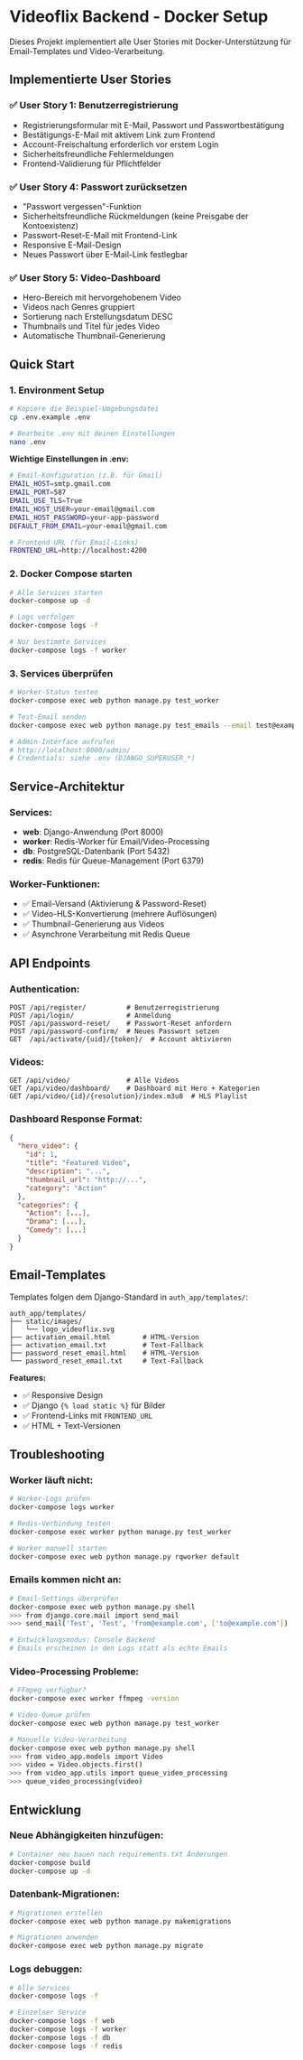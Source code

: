 # Videoflix Backend - Docker Setup

Dieses Projekt implementiert alle User Stories mit Docker-Unterstützung für Email-Templates und Video-Verarbeitung.

## Implementierte User Stories

### ✅ User Story 1: Benutzerregistrierung
- Registrierungsformular mit E-Mail, Passwort und Passwortbestätigung
- Bestätigungs-E-Mail mit aktivem Link zum Frontend
- Account-Freischaltung erforderlich vor erstem Login
- Sicherheitsfreundliche Fehlermeldungen
- Frontend-Validierung für Pflichtfelder

### ✅ User Story 4: Passwort zurücksetzen  
- "Passwort vergessen"-Funktion
- Sicherheitsfreundliche Rückmeldungen (keine Preisgabe der Kontoexistenz)
- Passwort-Reset-E-Mail mit Frontend-Link
- Responsive E-Mail-Design
- Neues Passwort über E-Mail-Link festlegbar

### ✅ User Story 5: Video-Dashboard
- Hero-Bereich mit hervorgehobenem Video
- Videos nach Genres gruppiert  
- Sortierung nach Erstellungsdatum DESC
- Thumbnails und Titel für jedes Video
- Automatische Thumbnail-Generierung

## Quick Start

### 1. Environment Setup

```bash
# Kopiere die Beispiel-Umgebungsdatei
cp .env.example .env

# Bearbeite .env mit deinen Einstellungen
nano .env
```

**Wichtige Einstellungen in .env:**

```bash
# Email-Konfiguration (z.B. für Gmail)
EMAIL_HOST=smtp.gmail.com
EMAIL_PORT=587
EMAIL_USE_TLS=True
EMAIL_HOST_USER=your-email@gmail.com
EMAIL_HOST_PASSWORD=your-app-password
DEFAULT_FROM_EMAIL=your-email@gmail.com

# Frontend URL (für Email-Links)
FRONTEND_URL=http://localhost:4200
```

### 2. Docker Compose starten

```bash
# Alle Services starten
docker-compose up -d

# Logs verfolgen
docker-compose logs -f

# Nur bestimmte Services
docker-compose logs -f worker
```

### 3. Services überprüfen

```bash
# Worker-Status testen
docker-compose exec web python manage.py test_worker

# Test-Email senden
docker-compose exec web python manage.py test_emails --email test@example.com --type both

# Admin-Interface aufrufen
# http://localhost:8000/admin/
# Credentials: siehe .env (DJANGO_SUPERUSER_*)
```

## Service-Architektur

### Services:
- **web**: Django-Anwendung (Port 8000)
- **worker**: Redis-Worker für Email/Video-Processing  
- **db**: PostgreSQL-Datenbank (Port 5432)
- **redis**: Redis für Queue-Management (Port 6379)

### Worker-Funktionen:
- ✅ Email-Versand (Aktivierung & Password-Reset)
- ✅ Video-HLS-Konvertierung (mehrere Auflösungen)
- ✅ Thumbnail-Generierung aus Videos
- ✅ Asynchrone Verarbeitung mit Redis Queue

## API Endpoints

### Authentication:
```
POST /api/register/          # Benutzerregistrierung
POST /api/login/             # Anmeldung  
POST /api/password-reset/    # Passwort-Reset anfordern
POST /api/password-confirm/  # Neues Passwort setzen
GET  /api/activate/{uid}/{token}/  # Account aktivieren
```

### Videos:
```
GET /api/video/              # Alle Videos
GET /api/video/dashboard/    # Dashboard mit Hero + Kategorien
GET /api/video/{id}/{resolution}/index.m3u8  # HLS Playlist
```

### Dashboard Response Format:
```json
{
  "hero_video": {
    "id": 1,
    "title": "Featured Video",
    "description": "...",
    "thumbnail_url": "http://...",
    "category": "Action"
  },
  "categories": {
    "Action": [...],
    "Drama": [...],
    "Comedy": [...]
  }
}
```

## Email-Templates

Templates folgen dem Django-Standard in `auth_app/templates/`:

```
auth_app/templates/
├── static/images/
│   └── logo_videoflix.svg
├── activation_email.html        # HTML-Version
├── activation_email.txt         # Text-Fallback  
├── password_reset_email.html    # HTML-Version
└── password_reset_email.txt     # Text-Fallback
```

**Features:**
- ✅ Responsive Design
- ✅ Django `{% load static %}` für Bilder
- ✅ Frontend-Links mit `FRONTEND_URL`
- ✅ HTML + Text-Versionen

## Troubleshooting

### Worker läuft nicht:
```bash
# Worker-Logs prüfen
docker-compose logs worker

# Redis-Verbindung testen
docker-compose exec worker python manage.py test_worker

# Worker manuell starten
docker-compose exec web python manage.py rqworker default
```

### Emails kommen nicht an:
```bash
# Email-Settings überprüfen
docker-compose exec web python manage.py shell
>>> from django.core.mail import send_mail
>>> send_mail('Test', 'Test', 'from@example.com', ['to@example.com'])

# Entwicklungsmodus: Console Backend
# Emails erscheinen in den Logs statt als echte Emails
```

### Video-Processing Probleme:
```bash
# FFmpeg verfügbar?
docker-compose exec worker ffmpeg -version

# Video-Queue prüfen
docker-compose exec web python manage.py test_worker

# Manuelle Video-Verarbeitung
docker-compose exec web python manage.py shell
>>> from video_app.models import Video
>>> video = Video.objects.first()
>>> from video_app.utils import queue_video_processing
>>> queue_video_processing(video)
```

## Entwicklung

### Neue Abhängigkeiten hinzufügen:
```bash
# Container neu bauen nach requirements.txt Änderungen
docker-compose build
docker-compose up -d
```

### Datenbank-Migrationen:
```bash
# Migrationen erstellen
docker-compose exec web python manage.py makemigrations

# Migrationen anwenden  
docker-compose exec web python manage.py migrate
```

### Logs debuggen:
```bash
# Alle Services
docker-compose logs -f

# Einzelner Service  
docker-compose logs -f web
docker-compose logs -f worker
docker-compose logs -f db
docker-compose logs -f redis
```